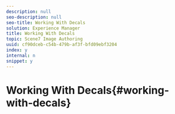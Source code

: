 ```yaml
---
description: null
seo-description: null
seo-title: Working With Decals
solution: Experience Manager
title: Working With Decals
topic: Scene7 Image Authoring
uuid: cf90dceb-c54b-479b-af3f-bfd09ebf3204
index: y
internal: n
snippet: y
---
```


# Working With Decals{#working-with-decals}

